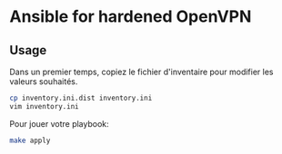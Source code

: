 # Ansible for hardened OpenVPN

## Usage

Dans un premier temps, copiez le fichier d'inventaire pour modifier les valeurs souhaités.
```bash
cp inventory.ini.dist inventory.ini
vim inventory.ini
```

Pour jouer votre playbook:
```bash
make apply
```

